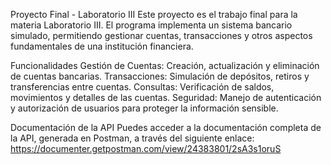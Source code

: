 Proyecto Final - Laboratorio III
Este proyecto es el trabajo final para la materia Laboratorio III. El programa implementa un sistema bancario simulado, permitiendo gestionar cuentas, transacciones y otros aspectos fundamentales de una institución financiera.

Funcionalidades
Gestión de Cuentas: Creación, actualización y eliminación de cuentas bancarias.
Transacciones: Simulación de depósitos, retiros y transferencias entre cuentas.
Consultas: Verificación de saldos, movimientos y detalles de las cuentas.
Seguridad: Manejo de autenticación y autorización de usuarios para proteger la información sensible.

Documentación de la API
Puedes acceder a la documentación completa de la API, generada en Postman, a través del siguiente enlace:
https://documenter.getpostman.com/view/24383801/2sA3s1oruS
